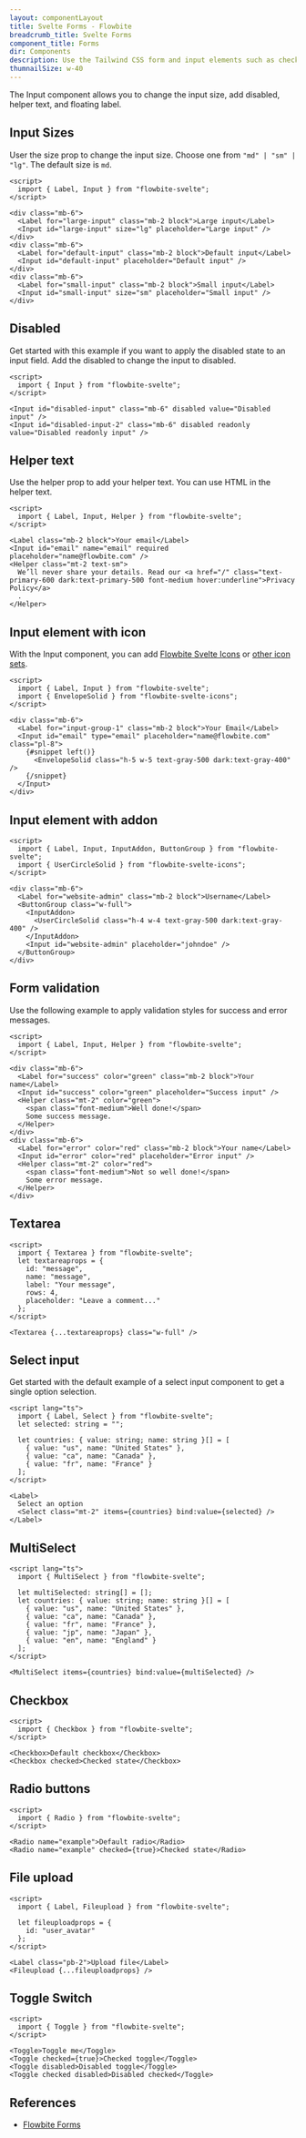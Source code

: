 ```yaml
---
layout: componentLayout
title: Svelte Forms - Flowbite
breadcrumb_title: Svelte Forms
component_title: Forms
dir: Components
description: Use the Tailwind CSS form and input elements such as checkboxes, radios, textarea, text inputs to collect information from users with Flowbite
thumnailSize: w-40
---
```


<script>
  import { CompoAttributesViewer, GitHubCompoLinks, toKebabCase } from '../../utils'
  import { P, A, Heading } from '$lib'
  const dirName = toKebabCase(component_title)
</script>

The Input component allows you to change the input size, add disabled, helper text, and floating label.

## Input Sizes

User the size prop to change the input size. Choose one from `"md" | "sm" | "lg"`. The default size is `md`.

```svelte example
<script>
  import { Label, Input } from "flowbite-svelte";
</script>

<div class="mb-6">
  <Label for="large-input" class="mb-2 block">Large input</Label>
  <Input id="large-input" size="lg" placeholder="Large input" />
</div>
<div class="mb-6">
  <Label for="default-input" class="mb-2 block">Default input</Label>
  <Input id="default-input" placeholder="Default input" />
</div>
<div class="mb-6">
  <Label for="small-input" class="mb-2 block">Small input</Label>
  <Input id="small-input" size="sm" placeholder="Small input" />
</div>
```

## Disabled

Get started with this example if you want to apply the disabled state to an input field. Add the disabled to change the input to disabled.

```svelte example
<script>
  import { Input } from "flowbite-svelte";
</script>

<Input id="disabled-input" class="mb-6" disabled value="Disabled input" />
<Input id="disabled-input-2" class="mb-6" disabled readonly value="Disabled readonly input" />
```

## Helper text

Use the helper prop to add your helper text. You can use HTML in the helper text.

```svelte example
<script>
  import { Label, Input, Helper } from "flowbite-svelte";
</script>

<Label class="mb-2 block">Your email</Label>
<Input id="email" name="email" required placeholder="name@flowbite.com" />
<Helper class="mt-2 text-sm">
  We’ll never share your details. Read our <a href="/" class="text-primary-600 dark:text-primary-500 font-medium hover:underline">Privacy Policy</a>
  .
</Helper>
```

## Input element with icon

With the Input component, you can add <A href="https://flowbite-svelte-icons.codewithshin.com/">Flowbite Svelte Icons</A> or <A href="https://svelte-svg-icons.codewithshin.com/" >other icon sets</A>.

```svelte example
<script>
  import { Label, Input } from "flowbite-svelte";
  import { EnvelopeSolid } from "flowbite-svelte-icons";
</script>

<div class="mb-6">
  <Label for="input-group-1" class="mb-2 block">Your Email</Label>
  <Input id="email" type="email" placeholder="name@flowbite.com" class="pl-8">
    {#snippet left()}
      <EnvelopeSolid class="h-5 w-5 text-gray-500 dark:text-gray-400" />
    {/snippet}
  </Input>
</div>
```

## Input element with addon

```svelte example
<script>
  import { Label, Input, InputAddon, ButtonGroup } from "flowbite-svelte";
  import { UserCircleSolid } from "flowbite-svelte-icons";
</script>

<div class="mb-6">
  <Label for="website-admin" class="mb-2 block">Username</Label>
  <ButtonGroup class="w-full">
    <InputAddon>
      <UserCircleSolid class="h-4 w-4 text-gray-500 dark:text-gray-400" />
    </InputAddon>
    <Input id="website-admin" placeholder="johndoe" />
  </ButtonGroup>
</div>
```

## Form validation

Use the following example to apply validation styles for success and error messages.

```svelte example
<script>
  import { Label, Input, Helper } from "flowbite-svelte";
</script>

<div class="mb-6">
  <Label for="success" color="green" class="mb-2 block">Your name</Label>
  <Input id="success" color="green" placeholder="Success input" />
  <Helper class="mt-2" color="green">
    <span class="font-medium">Well done!</span>
    Some success message.
  </Helper>
</div>
<div class="mb-6">
  <Label for="error" color="red" class="mb-2 block">Your name</Label>
  <Input id="error" color="red" placeholder="Error input" />
  <Helper class="mt-2" color="red">
    <span class="font-medium">Not so well done!</span>
    Some error message.
  </Helper>
</div>
```

## Textarea

```svelte example
<script>
  import { Textarea } from "flowbite-svelte";
  let textareaprops = {
    id: "message",
    name: "message",
    label: "Your message",
    rows: 4,
    placeholder: "Leave a comment..."
  };
</script>

<Textarea {...textareaprops} class="w-full" />
```

## Select input

Get started with the default example of a select input component to get a single option selection.

```svelte example class="h-48"
<script lang="ts">
  import { Label, Select } from "flowbite-svelte";
  let selected: string = "";

  let countries: { value: string; name: string }[] = [
    { value: "us", name: "United States" },
    { value: "ca", name: "Canada" },
    { value: "fr", name: "France" }
  ];
</script>

<Label>
  Select an option
  <Select class="mt-2" items={countries} bind:value={selected} />
</Label>
```

## MultiSelect

```svelte example class="h-96"
<script lang="ts">
  import { MultiSelect } from "flowbite-svelte";

  let multiSelected: string[] = [];
  let countries: { value: string; name: string }[] = [
    { value: "us", name: "United States" },
    { value: "ca", name: "Canada" },
    { value: "fr", name: "France" },
    { value: "jp", name: "Japan" },
    { value: "en", name: "England" }
  ];
</script>

<MultiSelect items={countries} bind:value={multiSelected} />
```

## Checkbox

```svelte example class="flex flex-col gap-4"
<script>
  import { Checkbox } from "flowbite-svelte";
</script>

<Checkbox>Default checkbox</Checkbox>
<Checkbox checked>Checked state</Checkbox>
```

## Radio buttons

```svelte example class="flex flex-col gap-4"
<script>
  import { Radio } from "flowbite-svelte";
</script>

<Radio name="example">Default radio</Radio>
<Radio name="example" checked={true}>Checked state</Radio>
```

## File upload

```svelte example
<script>
  import { Label, Fileupload } from "flowbite-svelte";

  let fileuploadprops = {
    id: "user_avatar"
  };
</script>

<Label class="pb-2">Upload file</Label>
<Fileupload {...fileuploadprops} />
```

## Toggle Switch

```svelte example class="flex flex-col gap-2"
<script>
  import { Toggle } from "flowbite-svelte";
</script>

<Toggle>Toggle me</Toggle>
<Toggle checked={true}>Checked toggle</Toggle>
<Toggle disabled>Disabled toggle</Toggle>
<Toggle checked disabled>Disabled checked</Toggle>
```

## References

- [Flowbite Forms](https://flowbite.com/docs/components/forms/)

<GitHubCompoLinks />
